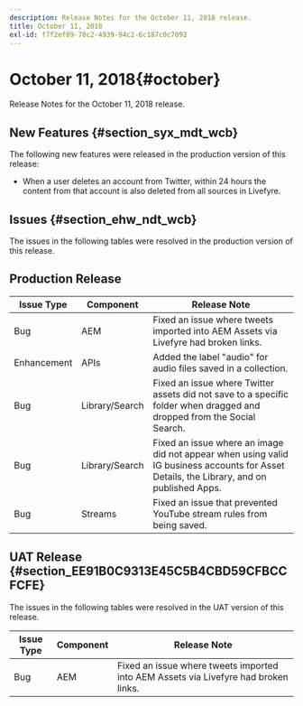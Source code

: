 ```yaml
---
description: Release Notes for the October 11, 2018 release.
title: October 11, 2018
exl-id: f7f2ef09-78c2-4939-94c2-6c187c0c7092
---
```

# October 11, 2018{#october}

Release Notes for the October 11, 2018 release.

## New Features {#section_syx_mdt_wcb}

The following new features were released in the production version of this release:

* When a user deletes an account from Twitter, within 24 hours the content from that account is also deleted from all sources in Livefyre.

## Issues {#section_ehw_ndt_wcb}

The issues in the following tables were resolved in the production version of this release. 

## Production Release

|  **Issue Type** | **Component** | **Release Note** |
|---|---|---|
|  Bug | AEM | Fixed an issue where tweets imported into AEM Assets via Livefyre had broken links. |
|  Enhancement | APIs | Added the label "audio" for audio files saved in a collection. |
|  Bug | Library/Search | Fixed an issue where Twitter assets did not save to a specific folder when dragged and dropped from the Social Search. |
|  Bug | Library/Search | Fixed an issue where an image did not appear when using valid IG business accounts for Asset Details, the Library, and on published Apps. |
|  Bug | Streams | Fixed an issue that prevented YouTube stream rules from being saved.  |

## UAT Release {#section_EE91B0C9313E45C5B4CBD59CFBCCFCFE}

The issues in the following tables were resolved in the UAT version of this release.

|  **Issue Type** | **Component** | **Release Note** |
|---|---|---|
|  Bug | AEM | Fixed an issue where tweets imported into AEM Assets via Livefyre had broken links. |
